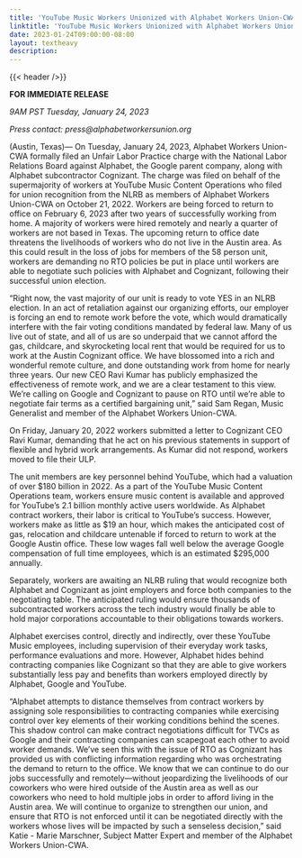 ```yaml
---
title: 'YouTube Music Workers Unionized with Alphabet Workers Union-CWA File ULP Against RTO Attempts that Would Disrupt Union Organizing'
linktitle: 'YouTube Music Workers Unionized with Alphabet Workers Union-CWA File ULP Against RTO Attempts that Would Disrupt Union Organizing'
date: 2023-01-24T09:00:00-08:00
layout: textheavy
description:
---
```


{{< header />}}

**FOR IMMEDIATE RELEASE**

_9AM PST Tuesday, January 24, 2023_

_Press contact: press@alphabetworkersunion.org_

(Austin, Texas)— On Tuesday, January 24, 2023, Alphabet Workers Union-CWA formally filed an Unfair Labor Practice charge with the National Labor Relations Board against Alphabet, the Google parent company, along with Alphabet subcontractor Cognizant. The charge was filed on behalf of  the supermajority of workers at YouTube Music Content Operations who filed for union recognition from the NLRB as members of Alphabet Workers Union-CWA on October 21, 2022. Workers are being forced to return to office on February 6, 2023 after two years of successfully working from home. A majority of workers were hired remotely and nearly a quarter of workers are not based in Texas. The upcoming return to office date threatens the livelihoods of workers who do not live in the Austin area. As this could result in the loss of jobs for members of the 58 person unit, workers are demanding no RTO policies be put in place until workers are able to negotiate such policies with Alphabet and Cognizant, following their successful union election.

“Right now, the vast majority of our unit is ready to vote YES in an NLRB election. In an act of retaliation against our organizing efforts, our employer is forcing an end to remote work before the vote, which would dramatically interfere with the fair voting conditions mandated by federal law. Many of us live out of state, and all of us are so underpaid that we cannot afford the gas, childcare, and skyrocketing local rent that would be required for us to work at the Austin Cognizant office. We have blossomed into a rich and wonderful remote culture, and done outstanding work from home for nearly three years. Our new CEO Ravi Kumar has publicly emphasized the effectiveness of remote work, and we are a clear testament to this view. We’re calling on Google and Cognizant to pause on RTO until we’re able to negotiate fair terms as a certified bargaining unit,” said Sam Regan, Music Generalist and member of the Alphabet Workers Union-CWA.

On Friday, January 20, 2022 workers submitted a letter to Cognizant CEO Ravi Kumar, demanding that he act on his previous statements in support of flexible and hybrid work arrangements. As Kumar did not respond, workers moved to file their ULP.

The unit members are key personnel behind YouTube, which had a valuation of over $180 billion in 2022. As a part of the YouTube Music Content Operations team, workers ensure music content is available and approved for YouTube’s 2.1 billion monthly active users worldwide. As Alphabet contract workers, their labor is  critical to YouTube’s success. However, workers make as little as $19 an hour, which makes the anticipated cost of gas, relocation and childcare untenable if forced to return to work at the Google Austin office. These low wages fall well below the average Google compensation of full time employees, which is an estimated $295,000 annually.

Separately, workers are awaiting an NLRB ruling that would recognize both Alphabet and Cognizant as joint employers and force both companies to the negotiating table. The anticipated ruling would ensure thousands of subcontracted workers across the tech industry would finally be able to hold major corporations accountable to their obligations towards workers.

Alphabet exercises control, directly and indirectly, over these YouTube Music employees, including supervision of their everyday work tasks, performance evaluations and more. However, Alphabet hides behind contracting companies like Cognizant so that they are able to give workers substantially less pay and benefits than workers employed directly by Alphabet, Google and YouTube.

“Alphabet attempts to distance themselves from contract workers by assigning sole responsibilities to contracting companies while exercising control over key elements of their working conditions behind the scenes. This shadow control can make contract negotiations difficult for TVCs as Google and their contracting companies can scapegoat each other to avoid worker demands. We’ve seen this with the issue of RTO as Cognizant has provided us with conflicting information regarding who was orchestrating the demand to return to the office. We know that we can continue to do our jobs successfully and remotely—without jeopardizing the livelihoods of our coworkers who were hired outside of the Austin area as well as our coworkers who need to hold multiple jobs in order to afford living in the Austin area. We will continue to organize to strengthen our union, and ensure that RTO is not enforced until it can be negotiated directly with the workers whose lives will be impacted by such a senseless decision,” said Katie - Marie Marschner, Subject Matter Expert and member of the Alphabet Workers Union-CWA.
